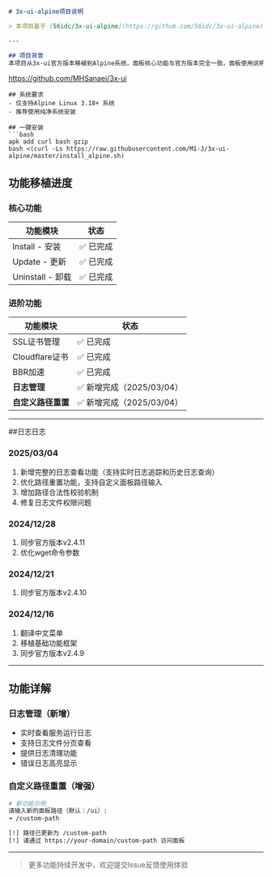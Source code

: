 ```markdown
# 3x-ui-alpine项目说明

> 本项目基于 [56idc/3x-ui-alpine](https://github.com/56idc/3x-ui-alpine) 项目进行二次开发，原项目为Alpine系统移植方案的原创实现，此处为功能增强的二次创作版本。

---

## 项目背景
本项目从3x-ui官方版本移植到Alpine系统，面板核心功能与官方版本完全一致，面板使用说明请参考官方文档：
```

https://github.com/MHSanaei/3x-ui

```
## 系统要求
- 仅支持Alpine Linux 3.18+ 系统
- 推荐使用纯净系统安装

## 一键安装
```bash
apk add curl bash gzip
bash <(curl -Ls https://raw.githubusercontent.com/M1-J/3x-ui-alpine/master/install_alpine.sh)
```

## 功能移植进度

### 核心功能

| 功能模块         | 状态     |
| ---------------- | -------- |
| Install - 安装   | ✅ 已完成 |
| Update - 更新    | ✅ 已完成 |
| Uninstall - 卸载 | ✅ 已完成 |

### 进阶功能

| 功能模块           | 状态                     |
| ------------------ | ------------------------ |
| SSL证书管理        | ✅ 已完成                 |
| Cloudflare证书     | ✅ 已完成                 |
| BBR加速            | ✅ 已完成                 |
| **日志管理**       | ✅ 新增完成（2025/03/04） |
| **自定义路径重置** | ✅ 新增完成（2025/03/04） |

---

##日志日志

### 2025/03/04

1. 新增完整的日志查看功能（支持实时日志追踪和历史日志查询）
2. 优化路径重置功能，支持自定义面板路径输入
3. 增加路径合法性校验机制
4. 修复日志文件权限问题

### 2024/12/28

1. 同步官方版本v2.4.11
2. 优化wget命令参数

### 2024/12/21

1. 同步官方版本v2.4.10

### 2024/12/16

1. 翻译中文菜单
2. 移植基础功能框架
3. 同步官方版本v2.4.9

---

## 功能详解

### 日志管理（新增）

- 实时查看服务运行日志
- 支持日志文件分页查看
- 提供日志清理功能
- 错误日志高亮显示

### 自定义路径重置（增强）

```bash
# 新功能示例
请输入新的面板路径（默认：/ui）:
➜ /custom-path

[!] 路径已更新为 /custom-path
[!] 请通过 https://your-domain/custom-path 访问面板
```

---

> 更多功能持续开发中，欢迎提交Issue反馈使用体验

```

```
